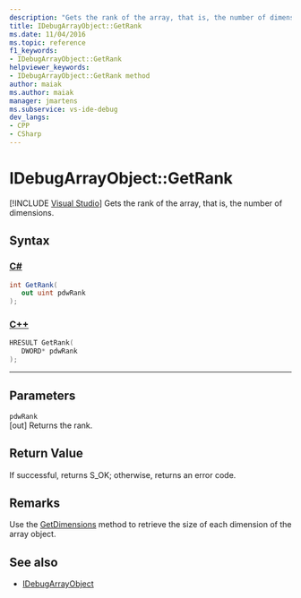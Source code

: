 ```yaml
---
description: "Gets the rank of the array, that is, the number of dimensions."
title: IDebugArrayObject::GetRank
ms.date: 11/04/2016
ms.topic: reference
f1_keywords:
- IDebugArrayObject::GetRank
helpviewer_keywords:
- IDebugArrayObject::GetRank method
author: maiak
ms.author: maiak
manager: jmartens
ms.subservice: vs-ide-debug
dev_langs:
- CPP
- CSharp
---
```

# IDebugArrayObject::GetRank

 [!INCLUDE [Visual Studio](~/includes/applies-to-version/vs-windows-only.md)]
Gets the rank of the array, that is, the number of dimensions.

## Syntax

### [C#](#tab/csharp)
```csharp
int GetRank(
   out uint pdwRank
);
```
### [C++](#tab/cpp)
```cpp
HRESULT GetRank( 
   DWORD* pdwRank
);
```
---

## Parameters
`pdwRank`\
[out] Returns the rank.

## Return Value
 If successful, returns S_OK; otherwise, returns an error code.

## Remarks
 Use the [GetDimensions](../../../extensibility/debugger/reference/idebugarrayobject-getdimensions.md) method to retrieve the size of each dimension of the array object.

## See also
- [IDebugArrayObject](../../../extensibility/debugger/reference/idebugarrayobject.md)
